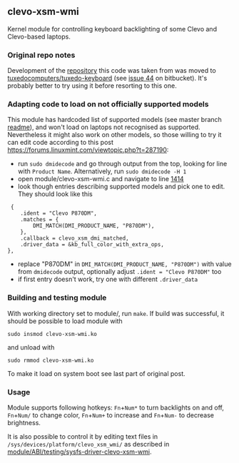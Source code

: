 ## clevo-xsm-wmi
Kernel module for controlling keyboard backlighting of some Clevo and Clevo-based laptops.

### Original repo notes
Development of the [repository](https://bitbucket.org/tuxedocomputers/clevo-xsm-wmi/) this code was taken from was moved to [tuxedocomputers/tuxedo-keyboard](https://github.com/tuxedocomputers/tuxedo-keyboard) (see [issue 44](https://bitbucket.org/tuxedocomputers/clevo-xsm-wmi/issues/44/the-status-and-the-future-of-tuxedo-clevo) on bitbucket). It's probably better to try using it before resorting to this one.

### Adapting code to load on not officially supported models
This module has hardcoded list of supported models (see master branch [readme](https://github.com/15498th/clevo-xsm-wmi/tree/master#supported-devices)), and won't load on laptops not recognised as supported.
Nevertheless it might also work on other models, so those willing to try it can edit code according to this post https://forums.linuxmint.com/viewtopic.php?t=287190:

- run `sudo dmidecode` and go through output from the top, looking for line with `Product Name`. Alternatively, run `sudo dmidecode -H 1`
- open module/clevo-xsm-wmi.c and navigate to line [1414](https://github.com/15498th/clevo-xsm-wmi/blob/DreamMachines_NH50_70RA_support/module/clevo-xsm-wmi.c#L1414)
- look though entries describing supported models and pick one to edit. They should look like this
```
 {
	.ident = "Clevo P870DM",
	.matches = {
		DMI_MATCH(DMI_PRODUCT_NAME, "P870DM"),
	},
	.callback = clevo_xsm_dmi_matched,
	.driver_data = &kb_full_color_with_extra_ops,
},
  ```
 - replace "P870DM" in `DMI_MATCH(DMI_PRODUCT_NAME, "P870DM")` with value from `dmidecode` output, optionally adjust `.ident = "Clevo P870DM"` too
 - if first entry doesn't work, try one with different `.driver_data`
 
 ### Building and testing module
With working directory set to module/, run `make`. If build was successful, it should be possible to load module with 
```
sudo insmod clevo-xsm-wmi.ko
```
 and unload with
 ```
 sudo rmmod clevo-xsm-wmi.ko
 ```
 To make it load on system boot see last part of original post.
 
 ### Usage
 Module supports following hotkeys:
 `Fn`+`Num*` to turn backlights on and off,
 `Fn`+`Num/` to change color,
 `Fn`+`Num+` to increase and `Fn`+`Num-` to decrease brightness.
 
 It is also possible to control it by editing text files in `/sys/devices/platform/clevo_xsm_wmi/` as described in [module/ABI/testing/sysfs-driver-clevo-xsm-wmi](https://github.com/15498th/clevo-xsm-wmi/blob/DreamMachines_NH50_70RA_support/module/ABI/testing/sysfs-driver-clevo-xsm-wmi).
